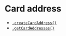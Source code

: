 # Card address

* [`.createCardAddress()`](/actions/card-address/create-card-address.md)
* [`.getCardAddresses()`](/actions/card-address/get-card-addresses.md)
